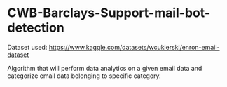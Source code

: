 # CWB-Barclays-Support-mail-bot-detection
Dataset used: https://www.kaggle.com/datasets/wcukierski/enron-email-dataset

Algorithm that will perform data analytics on a given email data and categorize email data belonging to specific category.
